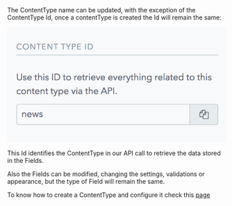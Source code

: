 The ContentType name can be updated, with the exception of the ContentType Id, once a contentType is created the Id will remain the same:

![Id](./images/newsId.png) 

This Id identifies the ContentType in our API call to retrieve the data stored in the Fields.

Also the Fields can be modified, changing the settings, validations or appearance, but the type of Field will remain the same.

To know how to create a ContentType and configure it check this [page](./ContentType)